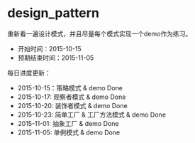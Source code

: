 # design_pattern

重新看一遍设计模式，并且尽量每个模式实现一个demo作为练习。

* 开始时间：2015-10-15
* 预期结束时间：2015-11-05

每日进度更新：

* 2015-10-15：策略模式 & demo Done
* 2015-10-17: 观察者模式 & demo Done
* 2015-10-20: 装饰者模式 & demo Done
* 2015-10-23: 简单工厂 & 工厂方法模式 & demo Done
* 2015-11-01: 抽象工厂 & demo Done
* 2015-11-05: 单例模式 & demo Done
